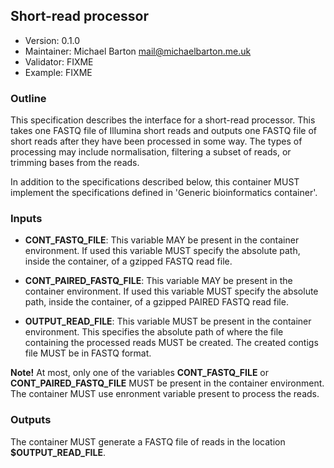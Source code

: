 ## Short-read processor

  * Version:    0.1.0
  * Maintainer: Michael Barton <mail@michaelbarton.me.uk>
  * Validator:  FIXME
  * Example:    FIXME

### Outline

This specification describes the interface for a short-read processor. This
takes one FASTQ file of Illumina short reads and outputs one FASTQ file of
short reads after they have been processed in some way. The types of processing
may include normalisation, filtering a subset of reads, or trimming bases from
the reads.

In addition to the specifications described below, this container MUST
implement the specifications defined in 'Generic bioinformatics container'.

### Inputs

* **CONT_FASTQ_FILE**: This variable MAY be present in the container
  environment. If used this variable MUST specify the absolute path, inside the
  container, of a gzipped FASTQ read file.

* **CONT_PAIRED_FASTQ_FILE**: This variable MAY be present in the container
  environment. If used this variable MUST specify the absolute path, inside the
  container, of a gzipped PAIRED FASTQ read file.

* **OUTPUT_READ_FILE**: This variable MUST be present in the container
  environment. This specifies the absolute path of where the file containing
  the processed reads MUST be created. The created contigs file MUST be in
  FASTQ format.

**Note!** At most, only one of the variables **CONT_FASTQ_FILE** or
**CONT_PAIRED_FASTQ_FILE** MUST be present in the container environment. The
container MUST use enronment variable present to process the reads.

### Outputs

The container MUST generate a FASTQ file of reads in the location
**$OUTPUT_READ_FILE**.
